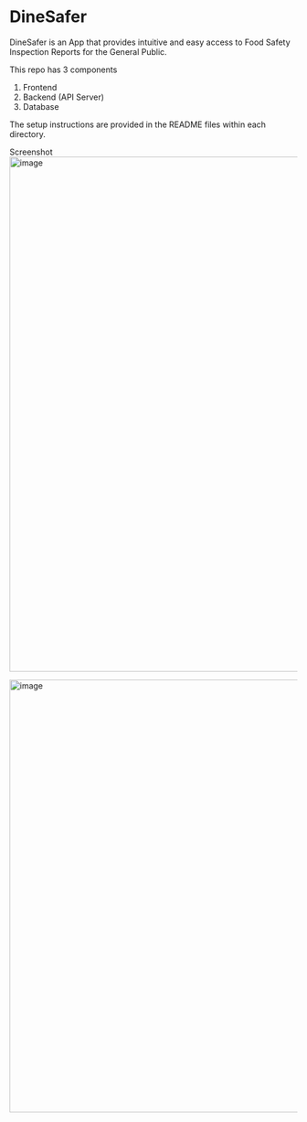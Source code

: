 # DineSafer
DineSafer is an App that provides intuitive and easy access to Food Safety Inspection Reports for the General Public.

This repo has 3 components
1. Frontend
2. Backend (API Server)
3. Database

The setup  instructions are provided in the README files within each directory.

Screenshot
<img width="1866" height="901" alt="image" src="https://github.com/user-attachments/assets/e9817f25-87d3-4541-9211-774336e2f061" />

<img width="1787" height="757" alt="image" src="https://github.com/user-attachments/assets/6cc6c7e7-b54f-4099-9c6b-b6247bda6e23" />

